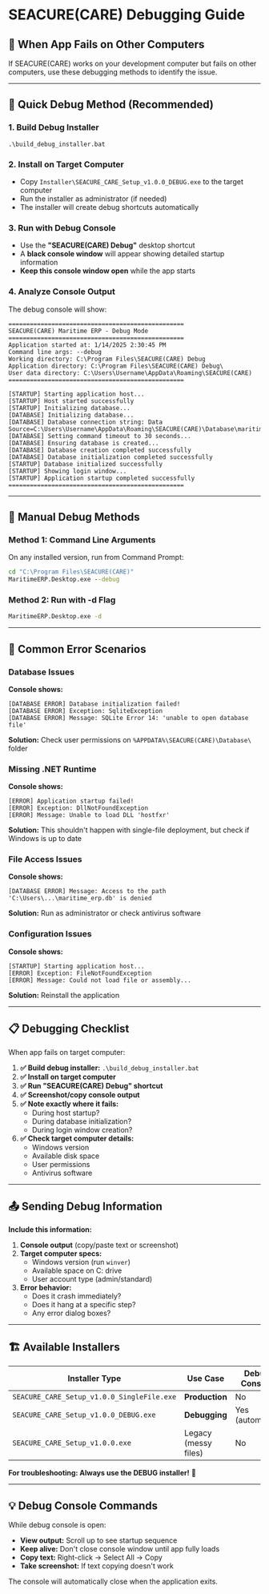 # SEACURE(CARE) Debugging Guide

## 🐛 When App Fails on Other Computers

If SEACURE(CARE) works on your development computer but fails on other computers, use these debugging methods to identify the issue.

---

## 🎯 Quick Debug Method (Recommended)

### **1. Build Debug Installer**
```batch
.\build_debug_installer.bat
```

### **2. Install on Target Computer**
- Copy `Installer\SEACURE_CARE_Setup_v1.0.0_DEBUG.exe` to the target computer
- Run the installer as administrator (if needed)
- The installer will create debug shortcuts automatically

### **3. Run with Debug Console**
- Use the **"SEACURE(CARE) Debug"** desktop shortcut
- A **black console window** will appear showing detailed startup information
- **Keep this console window open** while the app starts

### **4. Analyze Console Output**
The debug console will show:
```
=================================================
SEACURE(CARE) Maritime ERP - Debug Mode
=================================================
Application started at: 1/14/2025 2:30:45 PM
Command line args: --debug
Working directory: C:\Program Files\SEACURE(CARE) Debug
Application directory: C:\Program Files\SEACURE(CARE) Debug\
User data directory: C:\Users\Username\AppData\Roaming\SEACURE(CARE)
=================================================

[STARTUP] Starting application host...
[STARTUP] Host started successfully
[STARTUP] Initializing database...
[DATABASE] Initializing database...
[DATABASE] Database connection string: Data Source=C:\Users\Username\AppData\Roaming\SEACURE(CARE)\Database\maritime_erp.db
[DATABASE] Setting command timeout to 30 seconds...
[DATABASE] Ensuring database is created...
[DATABASE] Database creation completed successfully
[DATABASE] Database initialization completed successfully
[STARTUP] Database initialized successfully
[STARTUP] Showing login window...
[STARTUP] Application startup completed successfully
=================================================
```

---

## 🔧 Manual Debug Methods

### **Method 1: Command Line Arguments**
On any installed version, run from Command Prompt:
```cmd
cd "C:\Program Files\SEACURE(CARE)"
MaritimeERP.Desktop.exe --debug
```

### **Method 2: Run with -d Flag**
```cmd
MaritimeERP.Desktop.exe -d
```

---

## 🚨 Common Error Scenarios

### **Database Issues**
**Console shows:**
```
[DATABASE ERROR] Database initialization failed!
[DATABASE ERROR] Exception: SqliteException
[DATABASE ERROR] Message: SQLite Error 14: 'unable to open database file'
```
**Solution:** Check user permissions on `%APPDATA%\SEACURE(CARE)\Database\` folder

### **Missing .NET Runtime**
**Console shows:**
```
[ERROR] Application startup failed!
[ERROR] Exception: DllNotFoundException
[ERROR] Message: Unable to load DLL 'hostfxr'
```
**Solution:** This shouldn't happen with single-file deployment, but check if Windows is up to date

### **File Access Issues**
**Console shows:**
```
[DATABASE ERROR] Message: Access to the path 'C:\Users\...\maritime_erp.db' is denied
```
**Solution:** Run as administrator or check antivirus software

### **Configuration Issues**
**Console shows:**
```
[STARTUP] Starting application host...
[ERROR] Exception: FileNotFoundException
[ERROR] Message: Could not load file or assembly...
```
**Solution:** Reinstall the application

---

## 📋 Debugging Checklist

When app fails on target computer:

1. **✅ Build debug installer:** `.\build_debug_installer.bat`
2. **✅ Install on target computer**
3. **✅ Run "SEACURE(CARE) Debug" shortcut**
4. **✅ Screenshot/copy console output**
5. **✅ Note exactly where it fails:**
   - During host startup?
   - During database initialization?
   - During login window creation?
6. **✅ Check target computer details:**
   - Windows version
   - Available disk space
   - User permissions
   - Antivirus software

---

## 📤 Sending Debug Information

**Include this information:**
1. **Console output** (copy/paste text or screenshot)
2. **Target computer specs:**
   - Windows version (run `winver`)
   - Available space on C: drive
   - User account type (admin/standard)
3. **Error behavior:**
   - Does it crash immediately?
   - Does it hang at a specific step?
   - Any error dialog boxes?

---

## 🏗️ Available Installers

| Installer Type | Use Case | Debug Console |
|----------------|----------|---------------|
| `SEACURE_CARE_Setup_v1.0.0_SingleFile.exe` | **Production** | No |
| `SEACURE_CARE_Setup_v1.0.0_DEBUG.exe` | **Debugging** | Yes (automatic) |
| `SEACURE_CARE_Setup_v1.0.0.exe` | Legacy (messy files) | No |

**For troubleshooting: Always use the DEBUG installer!** 🎯

---

## 💡 Debug Console Commands

While debug console is open:
- **View output:** Scroll up to see startup sequence
- **Keep alive:** Don't close console window until app fully loads
- **Copy text:** Right-click → Select All → Copy
- **Take screenshot:** If text copying doesn't work

The console will automatically close when the application exits. 